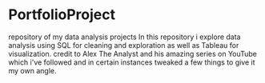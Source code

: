 # PortfolioProject
repository of my data analysis projects
In this repository i explore data analysis using SQL for cleaning and exploration as well as Tableau for visualization. credit to Alex The Analyst and his amazing series on YouTube which i've followed and in certain instances tweaked a few things to give it my own angle.
